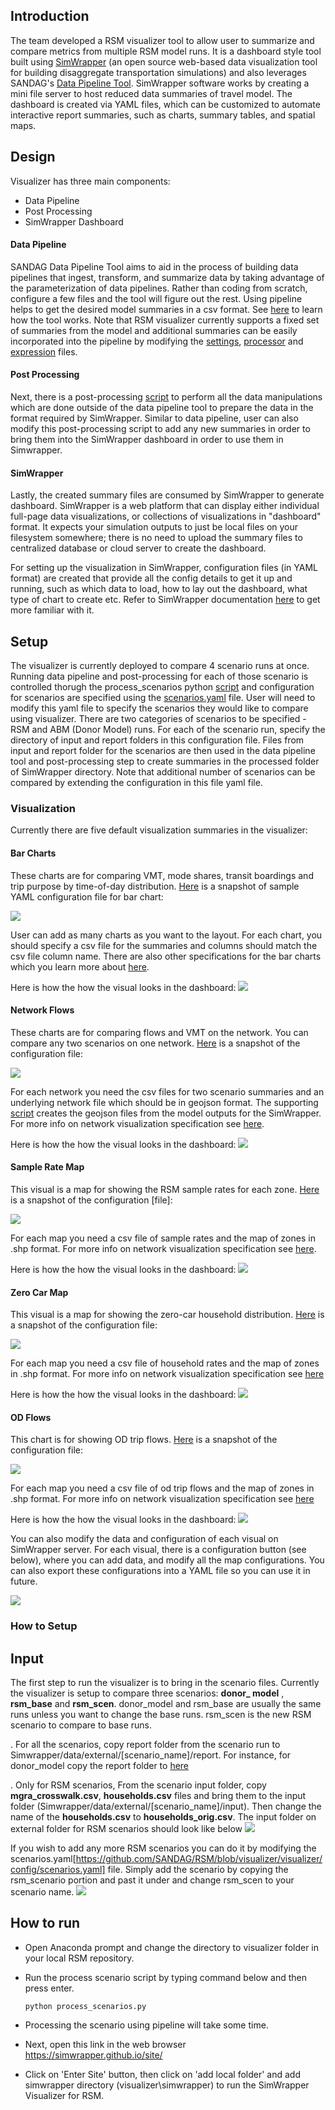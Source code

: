 ## Introduction
The team developed a RSM visualizer tool to allow user to summarize and compare metrics from multiple RSM model runs. It is a dashboard style tool built using [SimWrapper](https://simwrapper.github.io/) (an open source web-based data visualization tool for building disaggregate transportation simulations) and also leverages SANDAG's [Data Pipeline Tool](https://github.com/SANDAG/Data-Pipeline-Tool). SimWrapper software works by creating a mini file server to host reduced data summaries of travel model. The dashboard is created via YAML files, which can be customized to automate interactive report summaries, such as charts, summary tables, and spatial maps. 

## Design
Visualizer has three main components: 

- Data Pipeline
- Post Processing
- SimWrapper Dashboard

#### Data Pipeline
SANDAG Data Pipeline Tool aims to aid in the process of building data pipelines that ingest, transform, and summarize data by taking advantage of the parameterization of data pipelines. Rather than coding from scratch, configure a few files and the tool will figure out the rest. Using pipeline helps to get the desired model summaries in a csv format. See [here](https://github.com/SANDAG/RSM/blob/visualizer/visualizer/pipeline/README.md) to learn how the tool works. Note that RSM visualizer currently supports a fixed set of summaries from the model and additional summaries can be easily incorporated into the pipeline by modifying the [settings](https://github.com/SANDAG/RSM/blob/visualizer/visualizer/pipeline/config/settings.yaml), [processor](https://github.com/SANDAG/RSM/blob/visualizer/visualizer/pipeline/config/processor.csv) and [expression](https://github.com/SANDAG/RSM/blob/visualizer/visualizer/pipeline/config/expressions.csv) files.

#### Post Processing
Next, there is a post-processing [script](https://github.com/SANDAG/RSM/blob/visualizer/visualizer/visualizer_support.py) to perform all the data manipulations which are done outside of the data pipeline tool to prepare the data in the format required by SimWrapper. Similar to data pipeline, user can also modify this post-processing script to add any new summaries in order to bring them into the SimWrapper dashboard in order to use them in Simwrapper.

#### SimWrapper
Lastly, the created summary files are consumed by SimWrapper to generate dashboard. SimWrapper is a web platform that can display either individual full-page data visualizations, or collections of visualizations in "dashboard" format. It expects your simulation outputs to just be local files on your filesystem somewhere; there is no need to upload the summary files to centralized database or cloud server to create the dashboard.

For setting up the visualization in SimWrapper, configuration files (in YAML format) are created that provide all the config details to get it up and running, such as which data to load, how to lay out the dashboard, what type of chart to create etc. Refer to SimWrapper documentation [here](https://simwrapper.github.io/docs/) to get more familiar with it.

## Setup
The visualizer is currently deployed to compare 4 scenario runs at once. Running data pipeline and post-processing for each of those scenario is controlled thorugh the process_scenarios python [script](https://github.com/SANDAG/RSM/blob/visualizer/visualizer/process_scenarios.py) and configuration for scenarios are specified using the [scenarios.yaml](https://github.com/SANDAG/RSM/blob/visualizer/visualizer/config/scenarios.yaml) file. User will need to modify this yaml file to specify the scenarios they would like to compare using visualizer. There are two categories of scenarios to be specified - RSM and ABM (Donor Model) runs. For each of the scenario run, specify the directory of input and report folders in this configuration file. Files from input and report folder for the scenarios are then used in the data pipeline tool and post-processing step to create summaries in the processed folder of SimWrapper directory. Note that additional number of scenarios can be compared by extending the configuration in this file yaml file.

### Visualization
Currently there are five default visualization summaries in the visualizer:

#### Bar Charts
These charts are for comparing VMT, mode shares, transit boardings and trip purpose by time-of-day distribution. [Here](https://github.com/SANDAG/RSM/blob/visualizer/visualizer/simwrapper/dashboard-charts.yaml) is a snapshot of sample YAML configuration file for bar chart:

![](images\visualizer\image_7.PNG)

User can add as many charts as you want to the layout. For each chart, you should specify a csv file for the summaries and columns should match the csv file column name. There are also other specifications for the bar charts which you learn more about [here](https://simwrapper.github.io/docs/bar-area-line).

Here is how the how the visual looks in the dashboard:
![](images\visualizer\image_8.PNG)

#### Network Flows
These charts are for comparing flows and VMT on the network. You can compare any two scenarios on one network. [Here](https://github.com/SANDAG/RSM/blob/visualizer/visualizer/simwrapper/dashboard-network.yaml) is a snapshot of the configuration file: 

![](images\visualizer\image_9.PNG)

For each network you need the csv files for two scenario summaries and an underlying network file which should be in geojson format. The supporting [script](https://github.com/SANDAG/RSM/blob/visualizer/visualizer/process_scenarios.py) creates the geojson files from the model outputs for the SimWrapper. For more info on network visualization specification see [here](https://simwrapper.github.io/docs/link-vols).

Here is how the how the visual looks in the dashboard:
![](images\visualizer\image_10.PNG)

#### Sample Rate Map
This visual is a map for showing the RSM sample rates for each zone. [Here](https://github.com/SANDAG/RSM/blob/visualizer/visualizer/simwrapper/dashboard-sample-rate-maps.yaml) is a snapshot of the configuration [file]:

![](images\visualizer\image_11.PNG)

For each map you need a csv file of sample rates and the map of zones in .shp format. For more info on network visualization specification see [here](https://simwrapper.github.io/docs/shapefiles).

Here is how the how the visual looks in the dashboard:
![](images\visualizer\image_12.PNG)

#### Zero Car Map
This visual is a map for showing the zero-car household distribution. [Here](https://github.com/SANDAG/RSM/blob/visualizer/visualizer/simwrapper/dashboard-zero-car-maps.yaml) is a snapshot of the configuration file:

![](images\visualizer\image_13.PNG)

For each map you need a csv file of household rates and the map of zones in .shp format. For more info on network visualization specification see [here](https://simwrapper.github.io/docs/shapefiles)

Here is how the how the visual looks in the dashboard:
![](images\visualizer\image_14.PNG)

#### OD Flows
This chart is for showing OD trip flows. [Here](https://github.com/SANDAG/RSM/blob/visualizer/visualizer/simwrapper/viz-od-donor-model.yaml) is a snapshot of the configuration file:

![](images\visualizer\image_15.PNG)

For each map you need a csv file of od trip flows and the map of zones in .shp format. For more info on network visualization specification see [here](https://simwrapper.github.io/docs/aggregate-od)

Here is how the how the visual looks in the dashboard:
![](images\visualizer\image_16.PNG)

You can also modify the data and configuration of each visual on SimWrapper server. For each visual, there is a configuration button (see below), where you can add data, and modify all the map configurations. You can also export these configurations into a YAML file so you can use it in future.

![](images\visualizer\image_17.PNG)

### How to Setup

## Input

The first step to run the visualizer is to bring in the scenario files. Currently the visualizer is setup to compare three scenarios: **donor_ model** , **rsm_base** and **rsm_scen**. donor_model and rsm_base are usually the same runs unless you want to change the base runs. rsm_scen is the new RSM scenario to compare to base runs. 

. For all the scenarios, copy report folder from the scenario run to Simwrapper/data/external/[scenario_name]/report. For instance, for donor_model copy the report folder to [here](https://github.com/SANDAG/RSM/tree/visualizer/visualizer/simwrapper/data/external/donor_model/report)


. Only for RSM scenarios, From the scenario input folder, copy **mgra_crosswalk.csv**, **households.csv** files and bring them to the input folder (Simwrapper/data/external/[scenario_name]/input). Then change the name of the **households.csv**  to **households_orig.csv**. The input folder on external folder for RSM scenarios should look like below
![](images\visualizer\image_19.PNG)

If you wish to add any more RSM scenarios you can do it by modifying the scenarios.yaml[https://github.com/SANDAG/RSM/blob/visualizer/visualizer/config/scenarios.yaml] file. Simply add the scenario by copying the rsm_scenario portion and past it under and change rsm_scen to your scenario name. 
![](images\visualizer\image_18.PNG)

## How to run
- Open Anaconda prompt and change the directory to visualizer folder in your local RSM repository. 

- Run the process scenario script by typing command below and then press enter.

  `python process_scenarios.py`

- Processing the scenario using pipeline will take some time. 

- Next, open this link in the web browser
  https://simwrapper.github.io/site/

- Click on 'Enter Site' button, then click on 'add local folder' and add simwrapper directory (visualizer\simwrapper) to run the SimWrapper Visualizer for RSM. 



